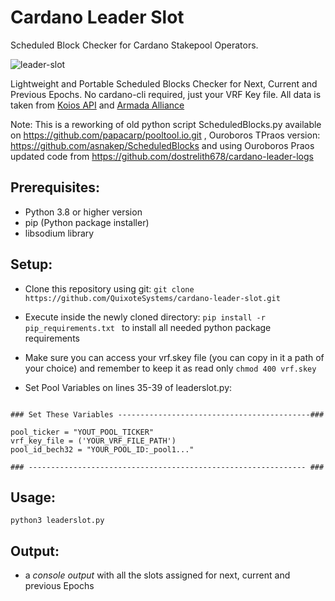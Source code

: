 # Cardano Leader Slot
Scheduled Block Checker for Cardano Stakepool Operators. 

![leader-slot](https://user-images.githubusercontent.com/82296005/196404189-f0b41e84-2996-4772-ab0e-d1ab80935a5c.png)


Lightweight and Portable Scheduled Blocks Checker for Next, Current and Previous Epochs.
No cardano-cli required, just your VRF Key file. All data is taken from [Koios API](https://www.koios.rest/) and [Armada Alliance](https://armada-alliance.com/)

Note: This is a reworking of old python script ScheduledBlocks.py 
available on https://github.com/papacarp/pooltool.io.git , Ouroboros TPraos version: https://github.com/asnakep/ScheduledBlocks and using Ouroboros Praos updated code from https://github.com/dostrelith678/cardano-leader-logs


## Prerequisites:
- Python 3.8 or higher version
- pip (Python package installer)
- libsodium library

## Setup:

- Clone this repository using git: ``` git clone https://github.com/QuixoteSystems/cardano-leader-slot.git ```
- Execute inside the newly cloned directory: ```pip install -r pip_requirements.txt ```  to install all needed python package requirements
- Make sure you can access your vrf.skey file (you can copy in it a path of your choice) and remember to keep it as read only ``` chmod 400 vrf.skey ```

- Set Pool Variables on lines 35-39 of leaderslot.py:

~~~

### Set These Variables -------------------------------------------###

pool_ticker = "YOUT_POOL_TICKER"
vrf_key_file = ('YOUR_VRF_FILE_PATH')
pool_id_bech32 = "YOUR_POOL_ID:_pool1..."

### -------------------------------------------------------------- ###
~~~


## Usage:

``` python3 leaderslot.py ```


## Output: 
- a *console output* with all the slots assigned for next, current and previous Epochs
